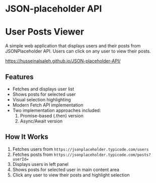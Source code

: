 # JSON-placeholder API

# User Posts Viewer

A simple web application that displays users and their posts from JSONPlaceholder API. Users can click on any user to view their posts.

https://husseinalsaleh.github.io/JSON-placeholder-API/

## Features
- Fetches and displays user list
- Shows posts for selected user
- Visual selection highlighting
- Modern Fetch API implementation
- Two implementation approaches included:
  1. Promise-based (.then) version
  2. Async/Await version

## How It Works
1. Fetches users from `https://jsonplaceholder.typicode.com/users`
2. Fetches posts from `https://jsonplaceholder.typicode.com/posts?userId=`
3. Displays users in left panel
4. Shows posts for selected user in main content area
5. Click any user to view their posts and highlight selection
